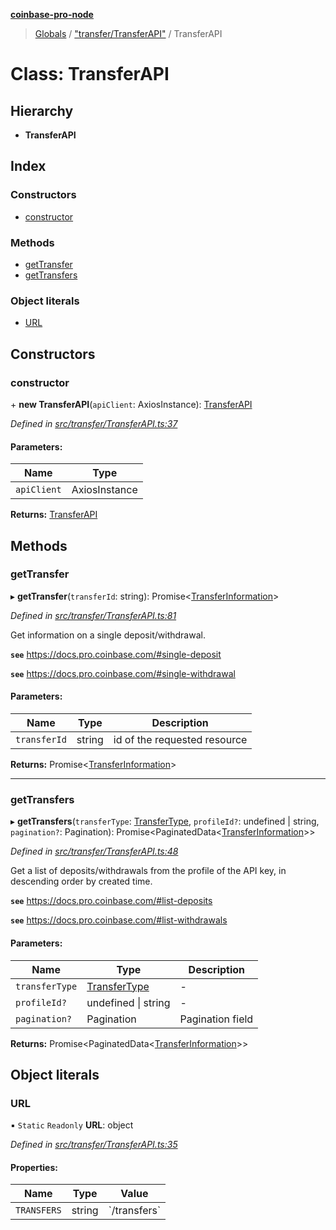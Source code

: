 **[coinbase-pro-node](../README.md)**

> [Globals](../globals.md) / ["transfer/TransferAPI"](../modules/_transfer_transferapi_.md) / TransferAPI

# Class: TransferAPI

## Hierarchy

- **TransferAPI**

## Index

### Constructors

- [constructor](_transfer_transferapi_.transferapi.md#constructor)

### Methods

- [getTransfer](_transfer_transferapi_.transferapi.md#gettransfer)
- [getTransfers](_transfer_transferapi_.transferapi.md#gettransfers)

### Object literals

- [URL](_transfer_transferapi_.transferapi.md#url)

## Constructors

### constructor

\+ **new TransferAPI**(`apiClient`: AxiosInstance): [TransferAPI](_transfer_transferapi_.transferapi.md)

_Defined in [src/transfer/TransferAPI.ts:37](https://github.com/bennycode/coinbase-pro-node/blob/accd6f4/src/transfer/TransferAPI.ts#L37)_

#### Parameters:

| Name        | Type          |
| ----------- | ------------- |
| `apiClient` | AxiosInstance |

**Returns:** [TransferAPI](_transfer_transferapi_.transferapi.md)

## Methods

### getTransfer

▸ **getTransfer**(`transferId`: string): Promise\<[TransferInformation](../interfaces/_transfer_transferapi_.transferinformation.md)>

_Defined in [src/transfer/TransferAPI.ts:81](https://github.com/bennycode/coinbase-pro-node/blob/accd6f4/src/transfer/TransferAPI.ts#L81)_

Get information on a single deposit/withdrawal.

**`see`** https://docs.pro.coinbase.com/#single-deposit

**`see`** https://docs.pro.coinbase.com/#single-withdrawal

#### Parameters:

| Name         | Type   | Description                  |
| ------------ | ------ | ---------------------------- |
| `transferId` | string | id of the requested resource |

**Returns:** Promise\<[TransferInformation](../interfaces/_transfer_transferapi_.transferinformation.md)>

---

### getTransfers

▸ **getTransfers**(`transferType`: [TransferType](../enums/_transfer_transferapi_.transfertype.md), `profileId?`: undefined \| string, `pagination?`: Pagination): Promise\<PaginatedData\<[TransferInformation](../interfaces/_transfer_transferapi_.transferinformation.md)>>

_Defined in [src/transfer/TransferAPI.ts:48](https://github.com/bennycode/coinbase-pro-node/blob/accd6f4/src/transfer/TransferAPI.ts#L48)_

Get a list of deposits/withdrawals from the profile of the API key, in descending order by created time.

**`see`** https://docs.pro.coinbase.com/#list-deposits

**`see`** https://docs.pro.coinbase.com/#list-withdrawals

#### Parameters:

| Name           | Type                                                            | Description      |
| -------------- | --------------------------------------------------------------- | ---------------- |
| `transferType` | [TransferType](../enums/_transfer_transferapi_.transfertype.md) | -                |
| `profileId?`   | undefined \| string                                             | -                |
| `pagination?`  | Pagination                                                      | Pagination field |

**Returns:** Promise\<PaginatedData\<[TransferInformation](../interfaces/_transfer_transferapi_.transferinformation.md)>>

## Object literals

### URL

▪ `Static` `Readonly` **URL**: object

_Defined in [src/transfer/TransferAPI.ts:35](https://github.com/bennycode/coinbase-pro-node/blob/accd6f4/src/transfer/TransferAPI.ts#L35)_

#### Properties:

| Name        | Type   | Value          |
| ----------- | ------ | -------------- |
| `TRANSFERS` | string | \`/transfers\` |
